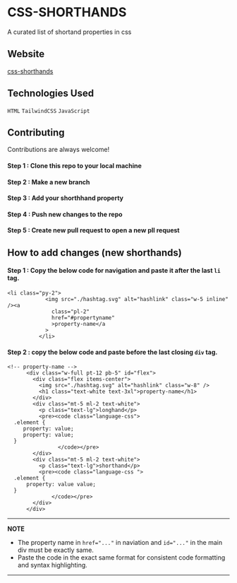 
# CSS-SHORTHANDS    

A curated list of shortand properties in css


## Website

[css-shorthands](css-shorthands.netlify.app/)

## Technologies Used

```HTML``` ```TailwindCSS``` ```JavaScript```



## Contributing

Contributions are always welcome!

#### Step 1 : Clone this repo to your local machine
#### Step 2 : Make a new branch
#### Step 3 : Add your shorthhand property
#### Step 4 : Push new changes to the repo
#### Step 5 : Create new pull request to open a new pll request

## How to add changes (new shorthands)
#### Step 1 : Copy the below code for navigation and paste it after the last ```li``` tag.
```
<li class="py-2">
            <img src="./hashtag.svg" alt="hashlink" class="w-5 inline" /><a
              class="pl-2"
              href="#propertyname"
              >property-name</a
            >
          </li>
```
#### Step 2 : copy the below code and paste before the last closing  ```div```  tag.
```
<!-- property-name -->
      <div class="w-full pt-12 pb-5" id="flex">
        <div class="flex items-center">
          <img src="./hashtag.svg" alt="hashlink" class="w-8" />
          <h1 class="text-white text-3xl">property-name</h1>
        </div>
        <div class="mt-5 ml-2 text-white">
          <p class="text-lg">longhand</p>
          <pre><code class="language-css"> 
  .element {
     property: value;
     property: value;
  }
                </code></pre>
        </div>
        <div class="mt-5 ml-2 text-white">
          <p class="text-lg">shorthand</p>
          <pre><code class="language-css ">
  .element {
      property: value value;
  }
              </code></pre>
        </div>
      </div>
```

---
**NOTE**

* The property name in ```href="..."``` in naviation and ```id="..."``` in the main div must be exactly same.
* Paste the code in the exact same format for consistent code formatting and syntax highlighting.
---
